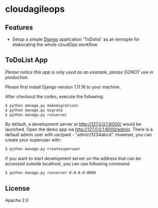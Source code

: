 # cloudagileops

## Features

- Setup a simple [Django](https://www.djangoproject.com) application 'ToDolist' as an exmaple for elaborating the whole cloudOps workflow 

## ToDoList App

*Please notice this app is only used as an example, please DONOT use in production.*

Please first install Django version 1.11.18 to your machine.

After checkout the codes, execute the following:

```bash
$ python manage.py makemigrations
$ python manage.py migrate
$ python manage.py runserver 
```

By default, a development server at http://127.0.0.1:8000/ would be launched. 
Open the demo app via http://127.0.0.1:8000/admin. There is a default admin user with usr/pwd - "admin/1234abcd". However, you can create your superuser with:
```bash
$ python manage.py createsuperuser
```
if you want to start development server on the address that can be accessed outside localhost, you can use following command:

```bash
$ python manage.py runserver 0.0.0.0:8000
```

## License

Apache 2.0

